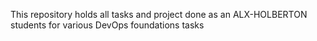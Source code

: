This repository holds all tasks and project done as an ALX-HOLBERTON students for various DevOps foundations tasks
